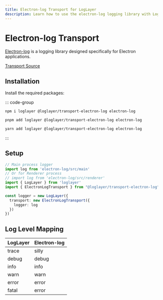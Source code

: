```yaml
---
title: Electron-log Transport for LogLayer
description: Learn how to use the electron-log logging library with LogLayer
---
```


# Electron-log Transport

[Electron-log](https://github.com/megahertz/electron-log) is a logging library designed specifically for Electron applications.

[Transport Source](https://github.com/loglayer/loglayer/tree/master/packages/transports/electron-log)

## Installation

Install the required packages:

::: code-group

```sh [npm]
npm i loglayer @loglayer/transport-electron-log electron-log
```

```sh [pnpm]
pnpm add loglayer @loglayer/transport-electron-log electron-log
```

```sh [yarn]
yarn add loglayer @loglayer/transport-electron-log electron-log
```

:::

## Setup

```typescript
// Main process logger
import log from 'electron-log/src/main'
// Or for Renderer process
// import log from 'electron-log/src/renderer'
import { LogLayer } from 'loglayer'
import { ElectronLogTransport } from "@loglayer/transport-electron-log"

const logger = new LogLayer({
  transport: new ElectronLogTransport({
    logger: log
  })
})
```

## Log Level Mapping

| LogLayer | Electron-log |
|----------|--------------|
| trace    | silly       |
| debug    | debug       |
| info     | info        |
| warn     | warn        |
| error    | error       |
| fatal    | error       |
